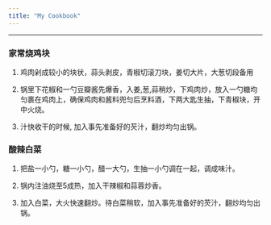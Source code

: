 ```yaml
---
title: "My Cookbook"
---
```

    

---------------
    
    
### 家常烧鸡块

1. 鸡肉剁成较小的块状，蒜头剥皮，青椒切滚刀块，姜切大片，大葱切段备用  

1. 锅里下花椒和一勺豆瓣酱先爆香，入姜,葱,蒜稍炒，下鸡肉炒，放入一勺糖均匀裹在鸡肉上，确保鸡肉和酱料兜匀后烹料酒，下两大匙生抽，下青椒块，开中火烧。

1. 汁快收干的时候, 加入事先准备好的芡汁，翻炒均匀出锅。


### 酸辣白菜

1. 把盐一小勺，糖一小勺，醋一大勺，生抽一小勺调在一起，调成味汁。

1. 锅内注油烧至5成热，加入干辣椒和蒜蓉炒香。

1. 加入白菜，大火快速翻炒。待白菜稍软，加入事先准备好的芡汁，翻炒均匀出锅。


